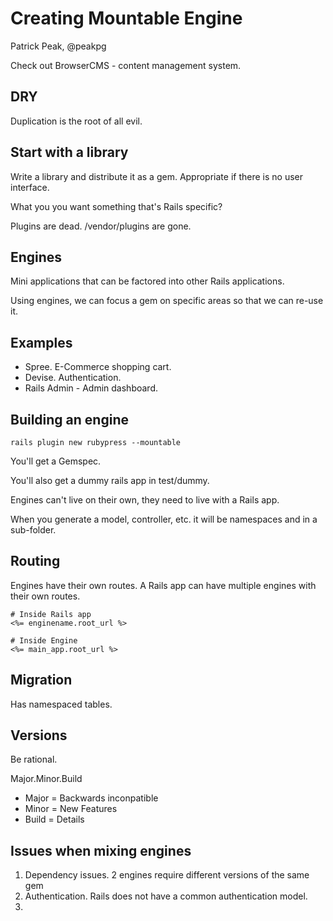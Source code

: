 # Creating Mountable Engine

Patrick Peak, @peakpg

Check out BrowserCMS - content management system.

## DRY

Duplication is the root of all evil.

## Start with a library

Write a library and distribute it as a gem. Appropriate if there is no user interface.

What you you want something that's Rails specific?

Plugins are dead. /vendor/plugins are gone.

## Engines

Mini applications that can be factored into other Rails applications.

Using engines, we can focus a gem on specific areas so that we can re-use it.

## Examples

* Spree. E-Commerce shopping cart.
* Devise. Authentication.
* Rails Admin - Admin dashboard.

## Building an engine

`rails plugin new rubypress --mountable`

You'll get a Gemspec.

You'll also get a dummy rails app in test/dummy.

Engines can't live on their own, they need to live with a Rails app.

When you generate a model, controller, etc. it will be namespaces and in a sub-folder.

## Routing

Engines have their own routes. A Rails app can have multiple engines with their own routes.

```
# Inside Rails app
<%= enginename.root_url %>

# Inside Engine
<%= main_app.root_url %>
```

## Migration

Has namespaced tables.

## Versions

Be rational.

Major.Minor.Build

* Major = Backwards inconpatible
* Minor = New Features
* Build = Details

## Issues when mixing engines

1. Dependency issues. 2 engines require different versions of the same gem
2. Authentication. Rails does not have a common authentication model.
3. 